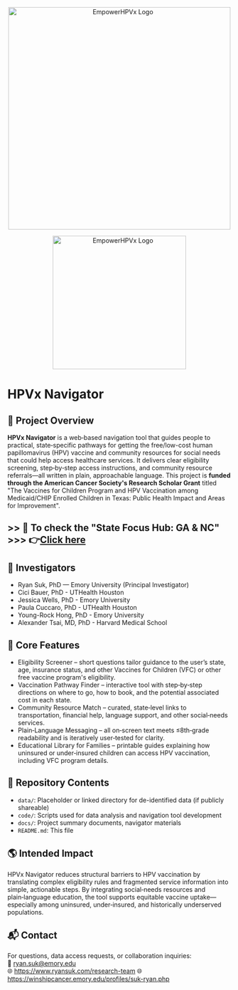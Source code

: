 <p align="center">
  <img src="https://github.com/user-attachments/assets/78e6b4c2-d8d9-40a5-9522-dc105f9361ce" width="500" alt="EmpowerHPVx Logo"/>
</p>

<p align="center">
  <img src="https://github.com/user-attachments/assets/62cf46fc-ab4a-4e5a-8989-ca2d4228237f" width="300" alt="EmpowerHPVx Logo"/>
</p>

# HPVx Navigator

## 📍 Project Overview

**HPVx Navigator** is a web‑based navigation tool that guides people to practical, state‑specific pathways for getting the free/low-cost human papillomavirus (HPV) vaccine and community resources for social needs that could help access healthcare services. It delivers clear eligibility screening, step‑by‑step access instructions, and community resource referrals—all written in plain, approachable language. This project is **funded through the American Cancer Society's Research Scholar Grant** titled "The Vaccines for Children Program and HPV Vaccination among Medicaid/CHIP Enrolled Children in Texas: Public Health Impact and Areas for Improvement".

## >> 🤖 To check the "State Focus Hub: GA & NC" >>> 👉[Click here](https://github.com/ryan-suk/HPVxNavigator-GA-NC)

## 👥 Investigators

- Ryan Suk, PhD — Emory University (Principal Investigator)
- Cici Bauer, PhD - UTHealth Houston
- Jessica Wells, PhD - Emory University
- Paula Cuccaro, PhD - UTHealth Houston
- Young-Rock Hong, PhD - Emory University
- Alexander Tsai, MD, PhD - Harvard Medical School

## 🔑 Core Features

- Eligibility Screener – short questions tailor guidance to the user’s state, age, insurance status, and other Vaccines for Children (VFC) or other free vaccine program's eligibility.
- Vaccination Pathway Finder – interactive tool with step‑by‑step directions on where to go, how to book, and the potential associated cost in each state.
- Community Resource Match – curated, state‑level links to transportation, financial help, language support, and other social‑needs services.
- Plain‑Language Messaging – all on‑screen text meets ≤8th‑grade readability and is iteratively user‑tested for clarity.
- Educational Library for Families – printable guides explaining how uninsured or under‑insured children can access HPV vaccination, including VFC program details.

## 📁 Repository Contents

- `data/`: Placeholder or linked directory for de-identified data (if publicly shareable)
- `code/`: Scripts used for data analysis and navigation tool development
- `docs/`: Project summary documents, navigator materials
- `README.md`: This file

## 🌎 Intended Impact

HPVx Navigator reduces structural barriers to HPV vaccination by translating complex eligibility rules and fragmented service information into simple, actionable steps. By integrating social‑needs resources and plain‑language education, the tool supports equitable vaccine uptake—especially among uninsured, under‑insured, and historically underserved populations.

## 📬 Contact

For questions, data access requests, or collaboration inquiries:  
📧 ryan.suk@emory.edu  
🌐 https://www.ryansuk.com/research-team
🌐 https://winshipcancer.emory.edu/profiles/suk-ryan.php
